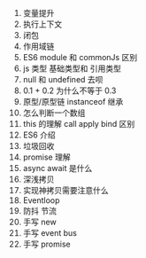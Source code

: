 1. 变量提升
2. 执行上下文
3. 闭包
4. 作用域链
5. ES6 module 和 commonJs 区别
6. js 类型 基础类型和 引用类型
7. null 和 undefined 去呗
8. 0.1 + 0.2 为什么不等于 0.3
9. 原型/原型链 instanceof 继承
10. 怎么判断一个数组
11. this 的理解 call apply bind 区别
12. ES6 介绍
13. 垃圾回收
14. promise 理解
15. async await 是什么
16. 深浅拷贝
17. 实现神拷贝需要注意什么
18. Eventloop
19. 防抖 节流
20. 手写 new
21. 手写 event bus
22. 手写 promise